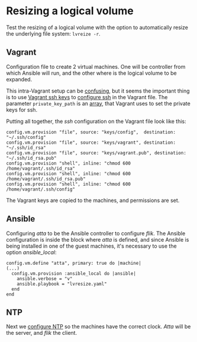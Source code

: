 # Resizing a logical volume

Test the resizing of a logical volume with the option to automatically resize the underlying file system: `lvreize -r`.

## Vagrant

Configuration file to create 2 virtual machines. One will be controller from which Ansible will run, and the other where is the logical volume to be expanded.

This intra-Vagrant setup can be [confusing](https://stackoverflow.com/questions/27005400/vagrant-multiple-machines-inter-ssh-key-authentication), but it seems the important thing is to use [Vagrant ssh keys](https://github.com/hashicorp/vagrant/tree/master/keys) to [configure ssh](https://www.vagrantup.com/docs/vagrantfile/ssh_settings.html) in the Vagrant file. The parameter `private_key_path` is an [array](https://ermaker.github.io/blog/2015/11/18/change-insecure-key-to-my-own-key-on-vagrant.html), that Vagrant uses to set the private keys for ssh.

Putting all together, the _ssh_ configuration on the Vagrant file look like this:

    config.vm.provision "file", source: "keys/config",  destination: "~/.ssh/config"
    config.vm.provision "file", source: "keys/vagrant", destination: "~/.ssh/id_rsa"
    config.vm.provision "file", source: "keys/vagrant.pub", destination: "~/.ssh/id_rsa.pub"
    config.vm.provision "shell", inline: "chmod 600 /home/vagrant/.ssh/id_rsa"
    config.vm.provision "shell", inline: "chmod 600 /home/vagrant/.ssh/id_rsa.pub"
    config.vm.provision "shell", inline: "chmod 600 /home/vagrant/.ssh/config"

The Vagrant keys are copied to the machines, and permissions are set.

## Ansible

Configuring _atta_ to be the Ansible controller to configure _flik_. The Ansible configuration is inside the block where _atta_ is defined, and since Ansible is being installed in one of the guest machines, it's necessary to use the option _ansible_local_:

    config.vm.define "atta", primary: true do |machine|
    (...)
      config.vm.provision :ansible_local do |ansible|
        ansible.verbose = "v"
        ansible.playbook = "lvresize.yaml"
      end
    end

## NTP

Next we [configure NTP](https://www.tecmint.com/install-ntp-server-in-centos/) so the machines have the correct clock. _Atta_ will be the server, and _flik_ the client.
